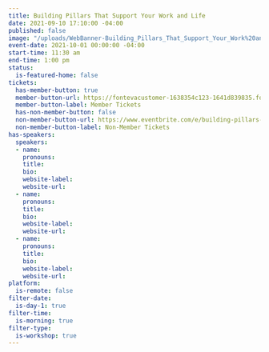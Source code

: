 ```yaml
---
title: Building Pillars That Support Your Work and Life
date: 2021-09-10 17:10:00 -04:00
published: false
image: "/uploads/WebBanner-Building_Pillars_That_Support_Your_Work%20and_Life.jpg"
event-date: 2021-10-01 00:00:00 -04:00
start-time: 11:30 am
end-time: 1:00 pm
status:
  is-featured-home: false
tickets:
  has-member-button: true
  member-button-url: https://fontevacustomer-1638354c123-1641d839835.force.com/services/oauth2/authorize?client_id=3MVG9nthuDc9owbcOq7_07W.HriOQQPWTbMkrpOla.ajDQlTHf4_uby_mhwylcX.mJBU2O2SppTiZMS0J_HJd&response_type=code&redirect_uri=https://ikit.aiga.org/ikit_national_util/ikit-national-util-sso-redirect/&state=https%3A%2F%2Fdc.aiga.org%2Fevent%2Fbuilding-pillars-that-support-your-work-and-life%2F%3Fredirect_source%3Deventbrite_register
  member-button-label: Member Tickets
  has-non-member-button: false
  non-member-button-url: https://www.eventbrite.com/e/building-pillars-that-support-your-work-and-life-tickets-170368135680
  non-member-button-label: Non-Member Tickets
has-speakers:
  speakers:
  - name: 
    pronouns: 
    title: 
    bio: 
    website-label: 
    website-url: 
  - name: 
    pronouns: 
    title: 
    bio: 
    website-label: 
    website-url: 
  - name: 
    pronouns: 
    title: 
    bio: 
    website-label: 
    website-url: 
platform:
  is-remote: false
filter-date:
  is-day-1: true
filter-time:
  is-morning: true
filter-type:
  is-workshop: true
---
```


